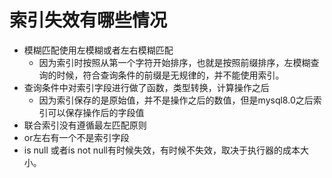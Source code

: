 # 索引失效有哪些情况

- 模糊匹配使用左模糊或者左右模糊匹配
  - 因为索引时按照从第一个字符开始排序，也就是按照前缀排序，左模糊查询的时候，符合查询条件的前缀是无规律的，并不能使用索引。
- 查询条件中对索引字段进行做了函数，类型转换，计算操作之后
  - 因为索引保存的是原始值，并不是操作之后的数值，但是mysql8.0之后索引可以保存操作后的字段值
- 联合索引没有遵循最左匹配原则
- or左右有一个不是索引字段
- is null 或者is not null有时候失效，有时候不失效，取决于执行器的成本大小。

